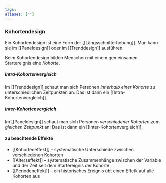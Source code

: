 ```yaml
---
tags:
aliases: [""]
---
```


### Kohortendesign
Ein Kohortendesign ist eine Form der [[Längsschnitterhebung]]. Man kann sie im [[Paneldesign]] oder im [[Trenddesign]] ausführen.

Beim Kohortendesign bilden Menschen mit einem gemeinsamen Startereignis eine *Kohorte*.

##### Intra-Kohortenvergleich
Im [[Trenddesign]] schaut man sich Personen *innerhalb einer Kohorte* zu unterschiedlichen Zeitpunkten an: Das ist dann ein [[Intra-Kohortenvergleich]].

##### Inter-Kohortenvergleich
Im [[Paneldesign]] schaut man sich Personen *verschiedener Kohorten* zum *gleichen Zeitpunkt* an: Das ist dann ein [[Inter-Kohortenvergleich]].

#### zu beachtende Effekte
- [[Kohorteneffekt]] – systematische Unterschiede zwischen verschiedenen Kohorten
- [[Alterseffekt]]  – systematische Zusammenhänge zwischen der Variable und der Zeit seit dem Startereignis der Kohorte
- [[Periodeneffekt]] – ein historisches Ereignis übt einen Effetk auf alle Kohorten aus

